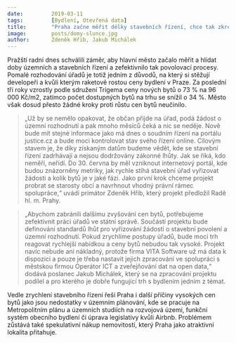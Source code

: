 ```yaml
---
date:         2019-03-11
tags:         [Bydlení, Otevřená data]
title:        "Praha začne měřit délky stavebních řízení, chce tak zkrotit rostoucí ceny bytů"
image: 	      posts/domy-slunce.jpg
author:       Zdeněk Hřib, Jakub Michálek
---
```


Pražští radní dnes schválili záměr, aby hlavní město začalo měřit a hlídat doby územních a stavebních řízení a zefektivnilo tak povolovací procesy. Pomalé rozhodování úřadů je totiž jedním z důvodů, na který si stěžují developeři a kvůli kterým raketově rostou ceny bydlení v Praze. Za poslední tři roky vzrostly podle sdružení Trigema ceny nových bytů o 73 % na 96 000 Kč/m2, zatímco počet dostupných bytů na trhu se snížil o 34 %. Město však dosud přesto žádné kroky proti růstu cen bytů neučinilo.

> „Už by se nemělo opakovat, že občan přijde na úřad, podá žádost o územní rozhodnutí a pak mnoho měsíců čeká a nic se neděje. Nově bude mít stejné informace jako má dnes o soudním řízení na portálu justice.cz a bude moci kontrolovat stav svého řízení online. Cílovým stavem je, že díky získaným datům budeme vědět, kde se stavební řízení zadrhávají a nejsou dodržovány zákonné lhůty. Jak se říká, kdo neměří, neřídí. Do 30. června by měl vzniknout internetový portál, kde budou znázorněny metriky, jak rychle stíhá stavební úřad vyřizovat žádosti a kolik bytů je v jaké fázi. Jako první krok chceme projekt probrat se starosty obcí a navrhnout vhodný právní rámec spolupráce,“ uvádí primátor Zdeněk Hřib, který projekt předložil Radě hl. m. Prahy.

> „Abychom zabránili dalšímu zvyšování cen bytů, potřebujeme zefektivnit práci úřadů ve státní správě. Součástí projektu bude definování standardů lhůt pro vyřizování žádostí o stavební povolení a územní rozhodnutí. Pokud zrychlíme postupy úřadů, bude moci trh reagovat rychlejší nabídkou a ceny bytů nebudou tak vysoké. Projekt navíc nebude ani nákladný, protože firma VITA Software už má data k dispozici a pouze je třeba nastavit jejich zpracování ve spolupráci s městskou firmou Operátor ICT a zveřejňování dat na open data,“ dodává poslanec Jakub Michálek, který se na zpracování projektu podílel a pro kterého je dobře fungující trh s bydlením jedním z témat.

Vedle zrychlení stavebního řízení řeší Praha i další příčiny vysokých cen bytů jako jsou nedostatky v územním plánování, kde se pracuje na Metropolitním plánu a územních studiích na rozvojová území, funkční systém obecního bydlení či úprava legislativy kvůli Airbnb. Problémem zůstává také spekulativní nákup nemovitostí, který Praha jako atraktivní lokalita přitahuje.
